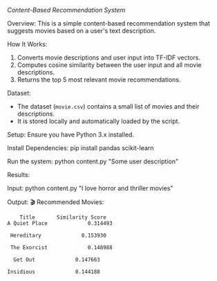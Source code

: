 *Content-Based Recommendation System*

Overview:
This is a simple content-based recommendation system that suggests movies based on a user's text description.

How It Works:
1. Converts movie descriptions and user input into TF-IDF vectors.
2. Computes cosine similarity between the user input and all movie descriptions.
3. Returns the top 5 most relevant movie recommendations.

Dataset:
- The dataset (`movie.csv`) contains a small list of movies and their descriptions.
- It is stored locally and automatically loaded by the script.

Setup:
Ensure you have Python 3.x installed. 

Install Dependencies:
pip install pandas scikit-learn

Run the system:
python content.py "Some user description"

Results:

Input:
python content.py "I love horror and thriller movies"

Output:
🎬 Recommended Movies:


        Title       Similarity Score
    A Quiet Place             0.314493

     Hereditary             0.153930
   
     The Exorcist             0.148988
 
      Get Out             0.147663
      
    Insidious             0.144188
